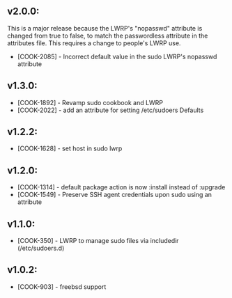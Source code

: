 ## v2.0.0:

This is a major release because the LWRP's "nopasswd" attribute is
changed from true to false, to match the passwordless attribute in the
attributes file. This requires a change to people's LWRP use.

* [COOK-2085] - Incorrect default value in the sudo LWRP's nopasswd attribute

## v1.3.0:

* [COOK-1892] - Revamp sudo cookbook and LWRP
* [COOK-2022] - add an attribute for setting /etc/sudoers Defaults

## v1.2.2:

* [COOK-1628] - set host in sudo lwrp

## v1.2.0:

* [COOK-1314] - default package action is now :install instead of :upgrade
* [COOK-1549] - Preserve SSH agent credentials upon sudo using an attribute

## v1.1.0:

* [COOK-350] - LWRP to manage sudo files via includedir (/etc/sudoers.d)

## v1.0.2:

* [COOK-903] - freebsd support
